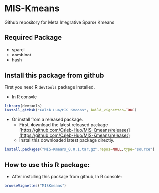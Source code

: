 # MIS-Kmeans
Github repository for Meta Integrative Sparse Kmeans

## Required Package
* sparcl
* combinat
* hash

## Install this package from github
First you need R `devtools` package installed.

* In R console
```R
library(devtools)
install_github("Caleb-Huo/MIS-Kmeans", build_vignettes=TRUE)
```

* Or install from a released package.
    - First, download the latest released package 
[https://github.com/Caleb-Huo/MIS-Kmeans/releases](https://github.com/Caleb-Huo/MIS-Kmeans/releases)
    - Install this downloaded latest package directly.
```R
install.packages("MIS-Kmeans_0.0.1.tar.gz",repos=NULL,type="source")
```

## How to use this R package:

* After installing this package from github, In R console:
```R
browseVignettes("MISKmeans")
```


